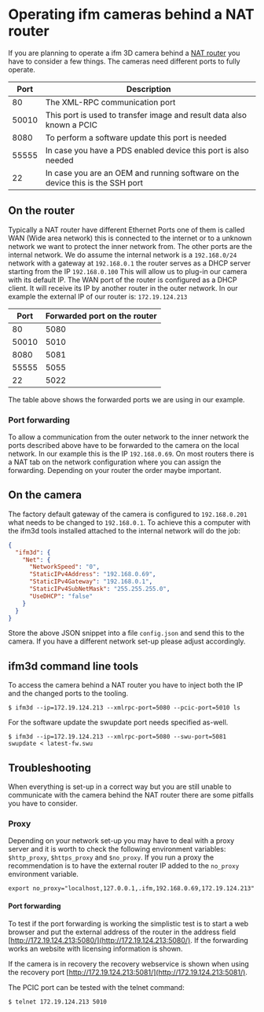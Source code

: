 # Operating ifm cameras behind a NAT router

If you are planning to operate a ifm 3D camera behind a [NAT router](https://en.wikipedia.org/wiki/Network_address_translation) you have to consider a few things. The cameras need different ports to fully operate.

| Port  | Description  |
|-------|--------------|
|  80   | The XML-RPC communication port |
|  50010| This port is used to transfer image and result data also known a PCIC |
|  8080 | To perform a software update this port is needed |
|  55555| In case you have a PDS enabled device this port is also needed |
|  22| In case you are an OEM and running software on the device this is the SSH port |

## On the router

Typically a NAT router have different Ethernet Ports one of them is called WAN (Wide area network) this is connected to the internet or to a unknown network we want to protect the inner network from. The other ports are the internal network. We do assume the internal network is a ``192.168.0/24`` network with a gateway at ``192.168.0.1`` the router serves as a DHCP server starting from the IP ``192.168.0.100`` This will allow us to plug-in our camera with its default IP. The WAN port of the router is configured as a DHCP client. It will receive its IP by another router in the outer network. In our example the external IP of our router is: ``172.19.124.213``

| Port  | Forwarded port on the router  |
|-------|--------------|
|  80   | 5080 |
|  50010| 5010 |
|  8080 | 5081 |
|  55555| 5055 |
|  22 | 5022 |

The table above shows the forwarded ports we are using in our example.

### Port forwarding

To allow a communication from the outer network to the inner network the ports described above have to be forwarded to the camera on the local network. In our example this is the IP ``192.168.0.69``. On most routers there is a NAT tab on the network configuration where you can assign the forwarding. Depending on your router the order maybe important.

## On the camera

The factory default gateway of the camera is configured to ``192.168.0.201`` what needs to be changed to ``192.168.0.1``. To achieve this a computer with the ifm3d tools installed attached to the internal network will do the job:

```json
{
  "ifm3d": {
    "Net": {
      "NetworkSpeed": "0",
      "StaticIPv4Address": "192.168.0.69",
      "StaticIPv4Gateway": "192.168.0.1",
      "StaticIPv4SubNetMask": "255.255.255.0",
      "UseDHCP": "false"
    }
  }
}
```

Store the above JSON snippet into a file ``config.json`` and send this to the camera. If you have a different network set-up please adjust accordingly.

## ifm3d command line tools

To access the camera behind a NAT router you have to inject both the IP and the changed ports to the tooling.

```
$ ifm3d --ip=172.19.124.213 --xmlrpc-port=5080 --pcic-port=5010 ls
```

For the software update the swupdate port needs specified as-well.

```
$ ifm3d --ip=172.19.124.213 --xmlrpc-port=5080 --swu-port=5081 swupdate < latest-fw.swu
```

## Troubleshooting

When everything is set-up in a correct way but you are still unable to communicate with the camera behind the NAT router there are some pitfalls you have to consider.

### Proxy

Depending on your network set-up you may have to deal with a proxy server and it is worth to check the following environment variables: ``$http_proxy``, ``$https_proxy`` and ``$no_proxy``. If you run a proxy the recommendation is to have the external router IP added to the ``no_proxy`` environment variable.

```
export no_proxy="localhost,127.0.0.1,.ifm,192.168.0.69,172.19.124.213"
```

#### Port forwarding

To test if the port forwarding is working the simplistic test is to start a web browser and put the external address of the router in the address field [http://172.19.124.213:5080/](http://172.19.124.213:5080/). If the forwarding works an website with licensing information is shown.

If the camera is in recovery the recovery webservice is shown when using the recovery port [http://172.19.124.213:5081/](http://172.19.124.213:5081/).

The PCIC port can be tested with the telnet command:

```
$ telnet 172.19.124.213 5010
```
